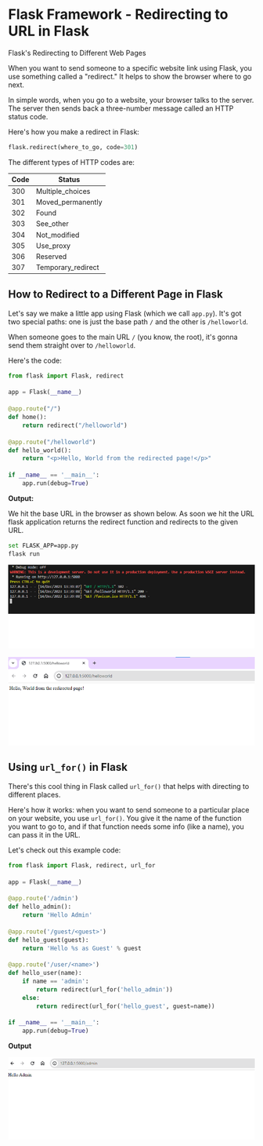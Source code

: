 # Flask Framework - Redirecting to URL in Flask

Flask's Redirecting to Different Web Pages

When you want to send someone to a specific website link using Flask, you use something called a "redirect." It helps to show the browser where to go next.

In simple words, when you go to a website, your browser talks to the server. The server then sends back a three-number message called an HTTP status code.

Here's how you make a redirect in Flask:

```python
flask.redirect(where_to_go, code=301)
```

The different  types of HTTP codes are:

| Code | Status             |
|------|--------------------|
| 300  | Multiple_choices   |
| 301  | Moved_permanently  |
| 302  | Found              |
| 303  | See_other          |
| 304  | Not_modified       |
| 305  | Use_proxy          |
| 306  | Reserved           |
| 307  | Temporary_redirect |


## How to Redirect to a Different Page in Flask

Let's say we make a little app using Flask (which we call `app.py`). It's got two special paths: one is just the base path `/` and the other is `/helloworld`.

When someone goes to the main URL `/` (you know, the root), it's gonna send them straight over to `/helloworld`.

Here's the code:

```python
from flask import Flask, redirect

app = Flask(__name__)

@app.route("/")
def home():
    return redirect("/helloworld")

@app.route("/helloworld")
def hello_world():
    return "<p>Hello, World from the redirected page!</p>"

if __name__ == '__main__':
    app.run(debug=True)
```

**Output:**

We hit the base URL in the browser as shown below. As soon we hit the URL flask application returns the redirect function and redirects to the given URL.

```bash
set FLASK_APP=app.py
flask run
```

![redirect with Visual Studio](../usagecovers/1.png)

![browser data](../usagecovers/2.png)

## Using `url_for()` in Flask

There's this cool thing in Flask called `url_for()` that helps with directing to different places.

Here's how it works: when you want to send someone to a particular place on your website, you use `url_for()`. You give it the name of the function you want to go to, and if that function needs some info (like a name), you can pass it in the URL.

Let's check out this example code:

```python
from flask import Flask, redirect, url_for

app = Flask(__name__)

@app.route('/admin')
def hello_admin():
    return 'Hello Admin'

@app.route('/guest/<guest>')
def hello_guest(guest):
    return 'Hello %s as Guest' % guest

@app.route('/user/<name>')
def hello_user(name):
    if name == 'admin':
        return redirect(url_for('hello_admin'))
    else:
        return redirect(url_for('hello_guest', guest=name))

if __name__ == '__main__':
    app.run(debug=True)
```

**Output**

![admin data](../usagecovers/3.png)